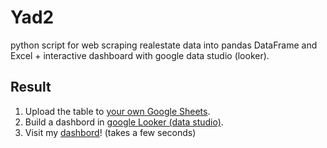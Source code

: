 # Yad2
python script for web scraping realestate data into pandas DataFrame and Excel + interactive dashboard with google data studio (looker).

## Result
1) Upload the table to [your own Google Sheets](https://docs.google.com/spreadsheets/u/0/).
2) Build a dashbord in [google Looker (data studio)](https://datastudio.google.com/u/0/).
3) Visit my [dashbord](https://datastudio.google.com/embed/reporting/90738cd2-b077-4b71-9b46-25bb2ce8e4c6/page/V806C)! (takes a few seconds)
